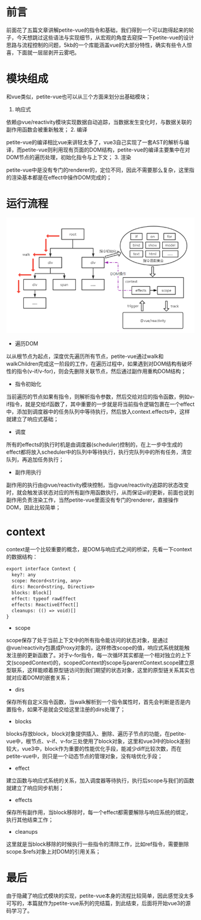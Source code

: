# 前言
前面花了五篇文章讲解petite-vue的指令和基础，我们得到一个可以跑得起来的轮子，今天想跳过这些语法与实现细节，从宏观的角度去窥探一下petite-vue的设计思路与流程控制的问题，5kb的一个库能涵盖vue的大部分特性，确实有些令人惊喜，下面就一层层剥开云雾吧。

# 模块组成
和vue类似，petite-vue也可以从三个方面来划分出基础模块；
1. 响应式

依赖@vue/reactivity模块实现数据自动追踪，当数据发生变化时，与数据关联的副作用函数会被重新触发；
2. 编译

petite-vue的编译相比vue来讲轻太多了，vue3自己实现了一套AST的解析与编译，而petite-vue则利用现有页面的DOM结构，petite-vue的编译主要集中在对DOM节点的遍历处理，初始化指令与上下文；
3. 渲染

petite-vue中是没有专门的renderer的，定位不同，因此不需要那么复杂，这里指的渲染基本都是在effect中操作DOM完成的；

# 运行流程
<img src="./assets/6-1.png">

* 遍历DOM

以从根节点为起点，深度优先遍历所有节点，petite-vue通过walk和walkChildren完成这一阶段的工作，在遍历过程中，如果遇到对DOM结构有破坏性的指令(v-if/v-for)，则会先删除关联节点，然后通过副作用重构DOM结构；

* 指令初始化

当前遍历的节点如果有指令，则解析指令参数，然后交给对应的指令函数，例如v-if指令，就是交给if函数了，其中重要的一步就是将当前指令逻辑包裹在一个effect中，添加到调度器中的任务队列中等待执行，然后放入context.effects中，这样就建立了响应式基础；

* 调度

所有的effects的执行时机是由调度器(scheduler)控制的，在上一步中生成的effect都将放入scheduler中的队列中等待执行，执行完队列中的所有任务，清空队列，再追加任务执行；

* 副作用执行

副作用的执行由@vue/reactivity模块控制，当@vue/reactivity追踪的状态改变时，就会触发该状态对应的所有副作用函数执行，从而保证ui的更新，前面也说到副作用负责渲染工作，当然petite-vue里面没有专门的renderer，直接操作DOM，因此比较简单；

# context
context是一个比较重要的概念，是DOM与响应式之间的桥梁，先看一下context的数据结构：
```
export interface Context {
  key?: any
  scope: Record<string, any>
  dirs: Record<string, Directive>
  blocks: Block[]
  effect: typeof rawEffect
  effects: ReactiveEffect[]
  cleanups: (() => void)[]
}
```
* scope

scope保存了处于当前上下文中的所有指令能访问的状态对象，是通过@vue/reactivity包裹成Proxy对象的，这样修改scope的值，响应式系统就能触发注册的更新函数了。对于v-for指令，每一次循环其实都是一个相对独立的上下文(scopedContext)的，scopedContext的scope与parentContext.scope建立原型联系，这样能顺着原型链访问到我们期望的状态对象，这里的原型链关系其实也就对应着DOM的嵌套关系；

* dirs

保存所有自定义指令函数，当walk解析到一个指令属性时，首先会判断是否是内置指令，如果不是就会交给这里注册的dirs处理了；

* blocks

blocks存放block，block对象提供插入、删除、遍历子节点的功能，在petite-vue中，根节点、v-if、v-for三处使用了block对象，这里和vue3中的block差别较大，vue3中，block作为重要的性能优化手段，能减少diff比较次数，而在petite-vue中，则只是一个动态节点的管理对象，没有啥优化手段；

* effect

建立函数与响应式系统的关系，加入调度器等待执行，执行后scope与我们的函数就建立了响应同步机制；

* effects

保存所有副作用，当block移除时，每一个effect都需要解除与响应系统的绑定，执行其他结束工作；

* cleanups

这里就是当block移除的时候执行一些指令的清除工作，比如ref指令，需要删除scope.$refs对象上对DOM的引用关系；

# 最后
由于隐藏了响应式模块的实现，petite-vue本身的流程比较简单，因此感觉没太多可写的，本篇就作为petite-vue系列的完结篇，到此结束，后面将开始vue3的源码学习了。
